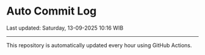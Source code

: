 # Auto Commit Log

Last updated: Saturday, 13-09-2025 10:16 WIB

---

This repository is automatically updated every hour using GitHub Actions.
